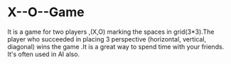 # X--O--Game
It is a game for two players ,(X,O) marking the spaces in grid(3*3).The player who succeeded in placing 3 perspective  (horizontal, vertical, diagonal)  wins the game .It is a great way to spend time with your  friends. It's often used in AI also.
